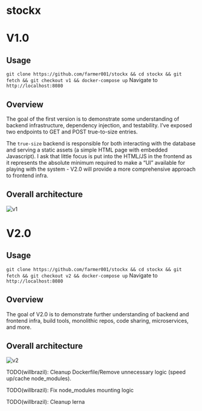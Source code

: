 # stockx

# V1.0

## Usage
`git clone https://github.com/farmer001/stockx && cd stockx && git fetch && git checkout v1 && docker-compose up`
Navigate to `http://localhost:8080`

## Overview
The goal of the first version is to demonstrate some understanding of backend infrastructure, dependency injection, and testability. I’ve exposed two endpoints to GET and POST true-to-size entries.

The `true-size` backend is responsible for both interacting with the database and serving a static assets (a simple HTML page with embedded Javascript). I ask that little focus is put into the HTML/JS in the frontend as it represents the absolute minimum required to make a “UI” available for playing with the system - V2.0 will provide a more comprehensive approach to frontend infra.

## Overall architecture

![v1](https://i.imgur.com/OpTEPrt.png)

# V2.0

## Usage
`git clone https://github.com/farmer001/stockx && cd stockx && git fetch && git checkout v2 && docker-compose up`
Navigate to `http://localhost:8080`

## Overview
The goal of V2.0 is to demonstrate further understanding of backend and frontend infra, build tools, monolithic repos, code sharing, microservices, and more. 

## Overall architecture

![v2](https://i.imgur.com/DK8RwQq.png)

TODO(willbrazil): Cleanup Dockerfile/Remove unnecessary logic (speed up/cache node_modules).

TODO(willbrazil): Fix node_modules mounting logic

TODO(willbrazil): Cleanup lerna
